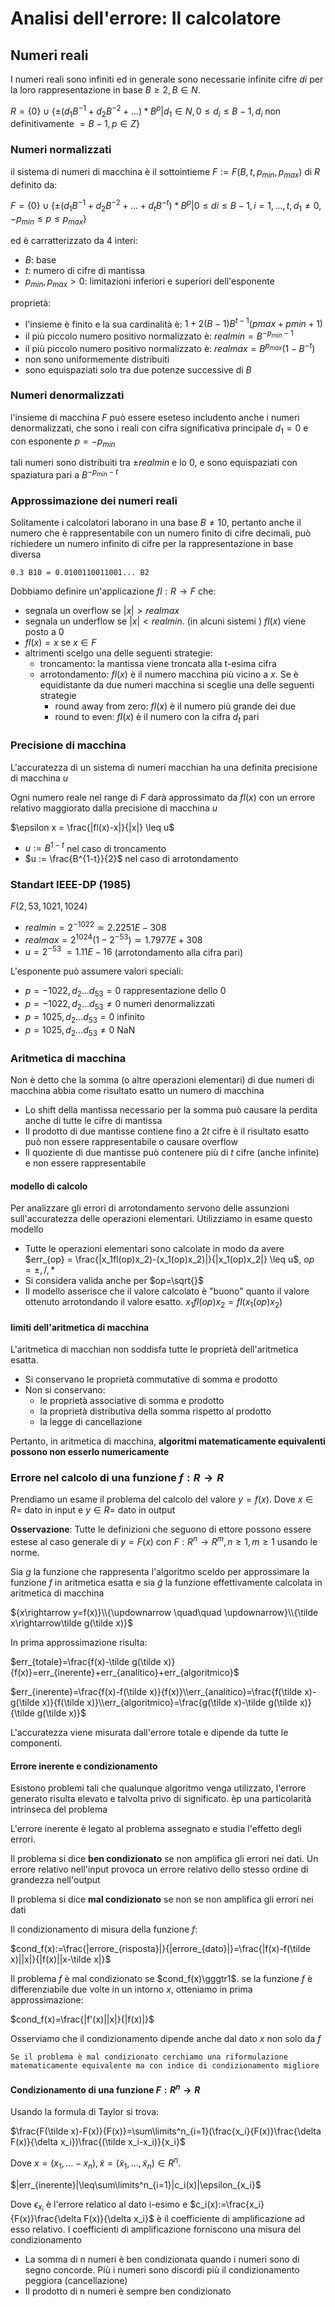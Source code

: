 # Analisi dell'errore: Il calcolatore

## Numeri reali

I numeri reali sono infiniti ed in generale sono necessarie infinite cifre $di$ per la loro rappresentazione in base $B\geq 2, B\in N$.

$R = \{0\} \cup \{\pm (d_1B^{-1}+d_2B^{-2}+...) * B^p | d_1\in N,0\leq d_i \leq B-1, d_i$ non definitivamente $=B-1, p\in Z\}$

### Numeri normalizzati

il sistema di numeri di macchina è il sottointieme $F:=F(B,t,p_{min},p_{max})$ di $R$ definito da:

$F = \{0\} \cup \{\pm (d_1B^{-1}+d_2B^{-2}+...+d_tB^{-t}) * B^p | 0\leq di\leq B-1, i=1,...,t,d_1\neq 0,-p_{min}\leq p\leq p_{max}\}$

ed è carratterizzato da 4 interi:
* $B$: base
* $t$: numero di cifre di mantissa
* $p_{min}, p_{max} > 0$: limitazioni inferiori e superiori dell'esponente

proprietà:
* l'insieme è finito e la sua cardinalità è: $1+2(B-1)B^{t-1}(pmax+pmin+1)$
* il più piccolo numero positivo normalizzato è: $realmin = B^{-p_{min}-1}$
* il più piccolo numero positivo normalizzato è: $realmax = B^{p_{max}}(1-B^{-t})$
* non sono uniformemente distribuiti
* sono equispaziati solo tra due potenze successive di $B$

### Numeri denormalizzati

l'insieme di macchina $F$ può essere eseteso includento anche i numeri denormalizzati, che sono i reali con cifra significativa principale $d_1=0$ e con esponente $p=-p_{min}$

tali numeri sono distribuiti tra $\pm realmin$ e lo $0$, e sono equispaziati con spaziatura pari a $B^{-p_{min}-t}$

### Approssimazione dei numeri reali

Solitamente i calcolatori laborano in una base $B\neq 10$, pertanto anche il numero che è rappresentabile con un numero finito di cifre decimali, può richiedere un numero infinito di cifre per la rappresentazione in base diversa

```
0.3 B10 = 0.0100110011001... B2
```

Dobbiamo definire un'applicazione $fl: R \rightarrow F$ che:
* segnala un overflow se $|x| > realmax$ 
* segnala un underflow se $|x| < realmin$. (in alcuni sistemi ) $fl(x)$ viene posto a 0
* $fl(x) = x$ se $x\in F$
* altrimenti scelgo una delle seguenti strategie:
  * troncamento: la mantissa viene troncata alla t-esima cifra
  * arrotondamento: $fl(x)$ è il numero macchina più vicino a $x$. Se è equidistante da due numeri macchina si sceglie una delle seguenti strategie
    * round away from zero: $fl(x)$ è il numero più grande dei due
    * round to even: $fl(x)$ è il numero con la cifra $d_t$ pari

### Precisione di macchina

L'accuratezza di un sistema di numeri macchian ha una definita precisione di macchina $u$

Ogni numero reale nel range di $F$ darà approssimato da $fl(x)$ con un errore relativo maggiorato dalla precisione di macchina $u$

$\epsilon x = \frac{|fl(x)-x|}{|x|} \leq u$

* $u := B^{1-t}$ nel caso di troncamento
* $u := \frac{B^{1-t}}{2}$ nel caso di arrotondamento

### Standart IEEE-DP (1985)

$F(2,53,1021,1024)$

* $realmin = 2^{-1022} \simeq 2.2251E-308$
* $realmax = 2^{1024}(1−2^{−53}) \simeq 1.7977E+308$
* $u = 2^{-53} ~=1.11E-16$ (arrotondamento alla cifra pari)

L'esponente può assumere valori speciali:
* $p=-1022, d_2...d_{53} = 0$ rappresentazione dello 0
* $p=-1022, d_2...d_{53} \neq 0$ numeri denormalizzati
* $p=1025, d_2...d_{53} = 0$ infinito
* $p=1025, d_2...d_{53} \neq 0$ NaN

### Aritmetica di macchina

Non è detto che la somma (o altre operazioni elementari) di due numeri di macchina abbia come risultato esatto un numero di macchina

* Lo shift della mantissa necessario per la somma può causare la perdita anche di tutte le cifre di mantissa
* Il prodotto di due mantisse contiene fino a $2t$ cifre è il risultato esatto può non essere rappresentabile o causare overflow
* Il quoziente di due mantisse può contenere più di $t$ cifre (anche infinite) e non essere rappresentabile

#### modello di calcolo

Per analizzare gli errori di arrotondamento servono delle assunzioni sull'accuratezza delle operazioni elementari. Utilizziamo in esame questo modello

* Tutte le operazioni elementari sono calcolate in modo da avere $err_{op} = \frac{|x_1fl(op)x_2)-(x_1(op)x_2)|}{|x_1(op)x_2|} \leq u$, $op=\pm, /, *$
* Si considera valida anche per $op=\sqrt{}$
* Il modello asserisce che il valore calcolato è "buono" quanto il valore ottenuto arrotondando il valore esatto. $x_1fl(op)x_2 = fl(x_1(op)x_2)$

#### limiti dell'aritmetica di macchina

L'aritmetica di macchian non soddisfa tutte le proprietà dell'aritmetica esatta. 

* Si conservano le proprietà commutative di somma e prodotto
* Non si conservano:
  * le proprietà associative di somma e prodotto
  * la proprietà distributiva della somma rispetto al prodotto
  * la legge di cancellazione

Pertanto, in aritmetica di macchina, **algoritmi matematicamente equivalenti possono non esserlo numericamente**

### Errore nel calcolo di una funzione $f:R\rightarrow R$

Prendiamo un esame il problema del calcolo del valore $y=f(x)$. Dove $x\in R=$ dato in input e $y\in R=$ dato in output

**Osservazione**: Tutte le definizioni che seguono di ettore possono essere estese al caso generale di $y=F(x)$ con $F:R^n\rightarrow R^m, n\geq 1, m\geq 1$ usando le norme.

Sia $g$ la funzione che rappresenta l'algoritmo sceldo per approssimare la funzione $f$ in aritmetica esatta e sia $\tilde g$ la funzione effettivamente calcolata in aritmetica di macchina

${x\rightarrow y=f(x)}\\{\updownarrow \quad\quad \updownarrow}\\{\tilde x\rightarrow\tilde g(\tilde x)}$

In prima approssimazione risulta:

$err_{totale}=\frac{f(x)-\tilde g(\tilde x)}{f(x)}=err_{inerente}+err_{analitico}+err_{algoritmico}$

$err_{inerente}=\frac{f(x)-f(\tilde x)}{f(x)}\\err_{analitico}=\frac{f(\tilde x)-g(\tilde x)}{f(\tilde x)}\\err_{algoritmico}=\frac{g(\tilde x)-\tilde g(\tilde x)}{\tilde g(\tilde x)}$

L'accuratezza viene misurata dall'errore totale e dipende da tutte le componenti.

#### Errore inerente e condizionamento

Esistono problemi tali che qualunque algoritmo venga utilizzato, l'errore generato risulta elevato e talvolta privo di significato. èp una particolarità intrinseca del problema

L'errore inerente è legato al problema assegnato e studia l'effetto degli errori. 

Il problema si dice **ben condizionato** se non amplifica gli errori nei dati. Un errore relativo nell'input provoca un errore relativo dello stesso ordine di grandezza nell'output

Il problema si dice **mal condizionato** se non se non amplifica gli errori nei dati

Il condizionamento di misura della funzione $f$:

$cond_f(x):=\frac{|errore_{risposta}|}{|errore_{dato}|}=\frac{|f(x)-f(\tilde x)||x|}{|f(x)||x-\tilde x|}$

Il problema $f$ è mal condizionato se $cond_f(x)\gggtr1$. se la funzione $f$ è differenziabile due volte in un intorno $x$, otteniamo in prima approssimazione:

$cond_f(x)=\frac{|f'(x)||x|}{|f(x)|}$

Osserviamo che il condizionamento dipende anche dal dato $x$ non solo da $f$

```
Se il problema è mal condizionato cerchiamo una riformulazione matematicamente equivalente ma con indice di condizionamento migliore
```

#### Condizionamento di una funzione $F:R^n\rightarrow R$

Usando la formula di Taylor si trova:

$\frac{F(\tilde x)-F(x)}{F(x)}=\sum\limits^n_{i=1}(\frac{x_i}{F(x)}\frac{\delta F(x)}{\delta x_i})\frac{(\tilde x_i-x_i)}{x_i}$

Dove $x=(x_1,...-x_n),\tilde x=(\tilde x_1,...,\tilde x_n)\in R^n$.

$|err_{inerente}|\leq\sum\limits^n_{i=1}|c_i(x)|\epsilon_{x_i}$

Dove $\epsilon_{x_i}$ è l'errore relatico al dato i-esimo e $c_i(x):=\frac{x_i}{F(x)}\frac{\delta F(x)}{\delta x_i}$ è il coefficiente di amplificazione ad esso relativo. I coefficienti di amplificazione forniscono una misura del condizionamento

* La somma di n numeri è ben condizionata quando i numeri sono di segno concorde. Più i numeri sono discordi più il condizionamento peggiora (cancellazione)
* Il prodotto di n numeri è sempre ben condizionato
